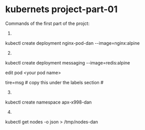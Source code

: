 # kubernets project-part-01
Commands of the first part of the projct:

1.
kubectl create deployment nginx-pod-dan --image=nginx:alpine

2.
kubectl create deployment messaging --image=redis:alpine

edit pod \<your pod name\>
  
tire=msg  # copy this under the labels section #

3.
kubectl create namespace apx-x998-dan

4.
kubectl get nodes -o json > /tmp/nodes-dan
